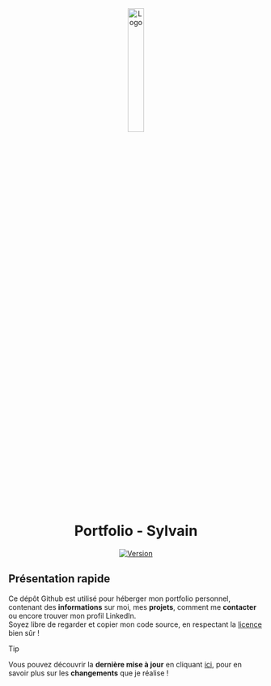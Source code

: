 <div align="center">
  <a href="https://sylvain.pro"><img src="https://sylvain.pro/images/logo.png" alt="Logo" width="25%" height="auto"></a>

  # Portfolio - Sylvain
  [![Version](https://custom-icon-badges.demolab.com/badge/Site%20:-v2.1.7-6479ee?logo=sylvain&labelColor=23272A)](https://github.com/20syldev/portfolio/releases/latest)
</div>



## Présentation rapide
Ce dépôt Github est utilisé pour héberger mon portfolio personnel, contenant des **informations** sur moi, mes **projets**, comment me **contacter** ou encore trouver mon profil LinkedIn.  
Soyez libre de regarder et copier mon code source, en respectant la [licence](https://github.com/20syldev/portfolio?tab=BSD-3-Clause-1-ov-file#readme) bien sûr !

> [!TIP]
> Vous pouvez découvrir la **dernière mise à jour** en cliquant [ici](https://github.com/20syldev/portfolio/releases/latest), pour en savoir plus sur les **changements** que je réalise !
